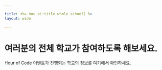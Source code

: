 ```yaml
---

title: <%= hoc_s(:title_whole_school) %>
layout: wide

---
```



# 여러분의 전체 학교가 참여하도록 해보세요.

Hour of Code 이벤트가 진행되는 학교의 정보를 여기에서 확인하세요.

